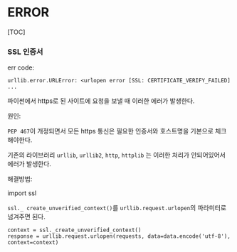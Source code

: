 # ERROR

[TOC]

### SSL 인증서

err code:

```
urllib.error.URLError: <urlopen error [SSL: CERTIFICATE_VERIFY_FAILED] ...
```

파이썬에서 https로 된 사이트에 요청을 보낼 때 이러한 에러가 발생한다.



원인:

`PEP 467`이 개정되면서 모든 https 통신은 필요한 인증서와 호스트명을 기본으로 체크해야한다.

기존의 라이브러리 `urllib`, `urllib2`, `http`, `httplib` 는 이러한 처리가 안되어있어서 에러가 발생한다.



해결방법:

import ssl

`ssl._ create_unverified_context()`를 `urllib.request.urlopen`의 파라미터로 넘겨주면 된다.

```
context = ssl._create_unverified_context()
response = urllib.request.urlopen(requests, data=data.encode('utf-8'), context=context)
```

